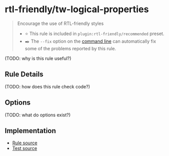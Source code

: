 # rtl-friendly/tw-logical-properties
> Encourage the use of RTL-friendly styles
> - ⭐️ This rule is included in `plugin:rtl-friendly/recommended` preset.
> - ✒️ The `--fix` option on the [command line](https://eslint.org/docs/user-guide/command-line-interface#fixing-problems) can automatically fix some of the problems reported by this rule.

(TODO: why is this rule useful?)

## Rule Details

(TODO: how does this rule check code?)

## Options

(TODO: what do options exist?)


## Implementation

- [Rule source](../../src/rules/tw-logical-properties.ts)
- [Test source](../../tests/rules/tw-logical-properties.ts)
